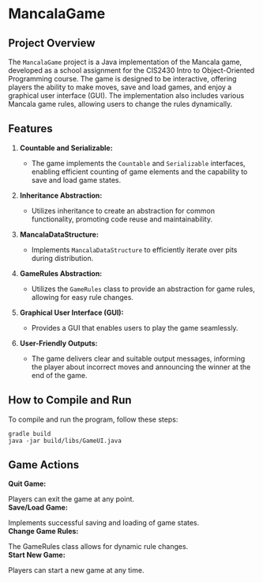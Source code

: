 # MancalaGame

## Project Overview

The `MancalaGame` project is a Java implementation of the Mancala game, developed as a school assignment for the CIS2430 Intro to Object-Oriented Programming course. The game is designed to be interactive, offering players the ability to make moves, save and load games, and enjoy a graphical user interface (GUI). The implementation also includes various Mancala game rules, allowing users to change the rules dynamically.

## Features

1. **Countable and Serializable:**
    - The game implements the `Countable` and `Serializable` interfaces, enabling efficient counting of game elements and the capability to save and load game states.

2. **Inheritance Abstraction:**
    - Utilizes inheritance to create an abstraction for common functionality, promoting code reuse and maintainability.

3. **MancalaDataStructure:**
    - Implements `MancalaDataStructure` to efficiently iterate over pits during distribution.

4. **GameRules Abstraction:**
    - Utilizes the `GameRules` class to provide an abstraction for game rules, allowing for easy rule changes.

5. **Graphical User Interface (GUI):**
    - Provides a GUI that enables users to play the game seamlessly.

6. **User-Friendly Outputs:**
    - The game delivers clear and suitable output messages, informing the player about incorrect moves and announcing the winner at the end of the game.

## How to Compile and Run

To compile and run the program, follow these steps:

```
gradle build
java -jar build/libs/GameUI.java
```
## Game Actions

**Quit Game:**

Players can exit the game at any point.  
**Save/Load Game:**

Implements successful saving and loading of game states.  
**Change Game Rules:**

The GameRules class allows for dynamic rule changes.  
**Start New Game:**

Players can start a new game at any time.
